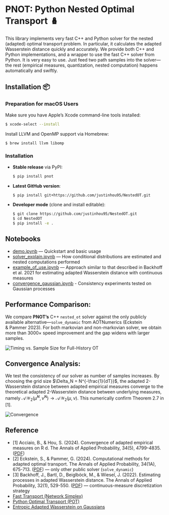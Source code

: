 # PNOT: Python Nested Optimal Transport 🪆

This library implements very fast C++ and Python solver for the nested (adapted) optimal transport problem. In particular, it calculates the adapted Wasserstein distance quickly and accurately. We provide both C++ and Python implementations, and a wrapper to use the fast C++ solver from Python. It is very easy to use. Just feed two path samples into the solver—the rest (empirical measures, quantization, nested computation) happens automatically and swiftly.

## Installation 📦

### Preparation for macOS Users
Make sure you have Apple’s Xcode command-line tools installed:
```bash
$ xcode-select --install
```
Install LLVM and OpenMP support via Homebrew:
```bash
$ brew install llvm libomp
```

### Installation

- **Stable release** via PyPI:
  ```bash
  $ pip install pnot
  ```
- **Latest GitHub version**:
  ```bash
  $ pip install git+https://github.com/justinhou95/NestedOT.git
  ```
- **Developer mode** (clone and install editable):
  ```bash
  $ git clone https://github.com/justinhou95/NestedOT.git
  $ cd NestedOT
  $ pip install -e .
  ```

## Notebooks

- [demo.ipynb](https://github.com/justinhou95/NestedOT/blob/main/notebooks/demo.ipynb) — Quickstart and basic usage
- [solver_explain.ipynb](https://github.com/justinhou95/NestedOT/blob/main/notebooks/solver_explain.ipynb) — How conditional distributions are estimated and nested computations performed
- [example_of_use.ipynb](https://github.com/justinhou95/NestedOT/blob/main/notebooks/example_of_use.ipynb) — Approach similar to that described in Backhoff et al. 2021 for estimating adapted Wasserstein distance with continuous measures
- [convergence_gaussian.ipynb](https://github.com/justinhou95/NestedOT/blob/main/notebooks/convergence_gaussian.ipynb) - Consistency experiments tested on Gaussian processes

## Performance Comparison:
We compare **PNOT’s** C++ `nested_ot` solver against the only publicly available alternative—`solve_dynamic` from AOTNumerics (Eckstein & Pammer 2023). For both markovian and non-markovian solver, we obtain more than 3000× speed improvement and the gap widens with larger samples. 

![Timing vs. Sample Size for Full-History OT](./assets/Markovian.png)

## Convergence Analysis:
We test the consistency of our solver as number of samples increases. By choosing the grid size $\Delta_N = N^{-\frac{1}{dT}}$, the adapted 2-Wasserstein distance between adapted empirical measures converge to the theoretical adapted 2-Wasserstein distance between underlying measures, namely $\mathcal{A}\mathcal{W}_2(\hat{\mu}^N, \hat{\nu}^N) \to \mathcal{A}\mathcal{W}_2(\mu, \nu)$. This numerically confirm Theorem 2.7 in [1].

![Convergence](./assets/ConvergenceMarkovian.jpg)



## Reference

- [1] Acciaio, B., & Hou, S. (2024). Convergence of adapted empirical measures on R d. The Annals of Applied Probability, 34(5), 4799-4835. ([PDF](https://arxiv.org/pdf/2211.10162))
- [2] Eckstein, S., & Pammer, G. (2024). Computational methods for adapted optimal transport. The Annals of Applied Probability, 34(1A), 675-713. ([PDF](https://arxiv.org/abs/2203.05005)) — only other public solver (`solve_dynamic`) 
- [3] Backhoff, J., Bartl, D., Beiglböck, M., & Wiesel, J. (2022). Estimating processes in adapted Wasserstein distance. The Annals of Applied Probability, 32(1), 529-550. ([PDF](https://arxiv.org/abs/2002.07261)) — continuous-measure discretization strategy  
- [Fast Transport (Network Simplex)](https://github.com/nbonneel/network_simplex/tree/master)  
- [Python Optimal Transport (POT)](https://github.com/PythonOT/POT)  
- [Entropic Adapted Wasserstein on Gaussians](https://arxiv.org/abs/2412.18794)  

